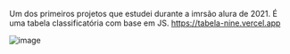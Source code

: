 Um dos primeiros projetos que estudei durante a imrsão alura de 2021. É uma tabela classificatória com base em JS.
https://tabela-nine.vercel.app

![image](https://github.com/MayaBruno20/Tabela/assets/91851920/2a0e0a70-bdb7-439e-afda-f10a52d1a0d2)

